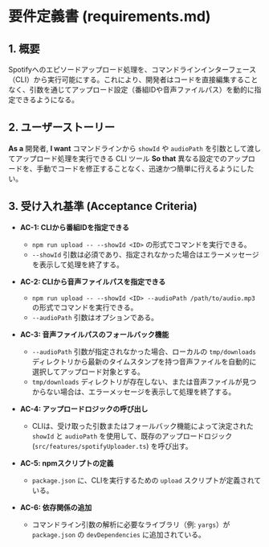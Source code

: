 # 要件定義書 (requirements.md)

## 1. 概要
Spotifyへのエピソードアップロード処理を、コマンドラインインターフェース（CLI）から実行可能にする。これにより、開発者はコードを直接編集することなく、引数を通じてアップロード設定（番組IDや音声ファイルパス）を動的に指定できるようになる。

## 2. ユーザーストーリー
**As a** 開発者,
**I want** コマンドラインから `showId` や `audioPath` を引数として渡してアップロード処理を実行できる CLI ツール
**So that** 異なる設定でのアップロードを、手動でコードを修正することなく、迅速かつ簡単に行えるようにしたい。

## 3. 受け入れ基準 (Acceptance Criteria)

- **AC-1: CLIから番組IDを指定できる**
  - `npm run upload -- --showId <ID>` の形式でコマンドを実行できる。
  - `--showId` 引数は必須であり、指定されなかった場合はエラーメッセージを表示して処理を終了する。

- **AC-2: CLIから音声ファイルパスを指定できる**
  - `npm run upload -- --showId <ID> --audioPath /path/to/audio.mp3` の形式でコマンドを実行できる。
  - `--audioPath` 引数はオプションである。

- **AC-3: 音声ファイルパスのフォールバック機能**
  - `--audioPath` 引数が指定されなかった場合、ローカルの `tmp/downloads` ディレクトリから最新のタイムスタンプを持つ音声ファイルを自動的に選択してアップロード対象とする。
  - `tmp/downloads` ディレクトリが存在しない、または音声ファイルが見つからない場合は、エラーメッセージを表示して処理を終了する。

- **AC-4: アップロードロジックの呼び出し**
  - CLIは、受け取った引数またはフォールバック機能によって決定された `showId` と `audioPath` を使用して、既存のアップロードロジック (`src/features/spotifyUploader.ts`) を呼び出す。

- **AC-5: npmスクリプトの定義**
  - `package.json` に、CLIを実行するための `upload` スクリプトが定義されている。

- **AC-6: 依存関係の追加**
  - コマンドライン引数の解析に必要なライブラリ（例: `yargs`）が `package.json` の `devDependencies` に追加されている。
